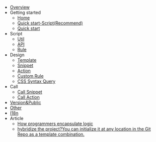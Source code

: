 - [Overview](/en-US/mind)
- Getting started
    - [Home](/en-US/README)
    - [Quick start-Script(Recommend)](/en-US/quickstart-script)
    - [Quick start](/en-US/quickstart)
- Script
    - [Util](/en-US/script-util)
    - <a href="./api-docs/index.html" target="blank">API</a>
    - [Rule](/en-US/script-rule)
- Design
    - [Template](/en-US/design/template)
    - [Snippet](/en-US/design/snippet)
    - [Action](/en-US/design/action)
    - [Custom Rule](/en-US/design/custom-rule)
    - [CSS Syntax Query](/en-US/design/css-syntax-query)
- Call
    - [Call Snippet](/en-US/call-snippet)
    - [Call Action](/en-US/call-action)
- [Version&Public](/en-US/public)
- [Other](/en-US/other)
- [I18n](/en-US/i18n)
- Article
    - [How programmers encapsulate logic](./How%20programmers%20encapsulate%20logic.md)
    - [hybridize the project?You can initialize it at any location in the Git Repo as a template combination.](./article/hybridize%20the%20project.md)